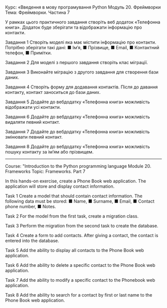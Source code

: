 Курс: «Введення в мову програмування Python
Модуль 20. Фреймворки
Тема: Фреймворки. Частина 7

У рамках цього практичного завдання створіть веб додаток «Телефонна книга». 
Додаток буде зберігати та відображати інформацію про контакти.

Завдання 1
Створіть моделі яка має містити інформацію про контакти. Потрібно зберігати такі дані:
■ Ім’я,
■ Прізвище,
■ Email,
■ Контактний телефон,
■ Примітки.

Завдання 2
Для моделі з першого завдання створіть клас міграції.

Завдання 3
Виконайте міграцію з другого завдання для створення бази даних.

Завдання 4
Створіть форму для додавання контактів. Після до давання контакту, контакт заноситься до бази даних.

Завдання 5
Додайте до вебдодатку «Телефонна книга» можливість відображати усі контакти.

Завдання 6
Додайте до вебдодатку «Телефонна книга» можливість видаляти певний контакт.

Завдання 7
Додайте до вебдодатку «Телефонна книга» можливість змінювати певний контакт.

Завдання 8
Додайте до вебдодатку «Телефонна книга» можливість пошуку контакту за ім’ям або прізвищем.

-------------------------------------------------------------------------------------------------------------------------------

Course: "Introduction to the Python programming language
Module 20. Frameworks
Topic: Frameworks. Part 7

In this hands-on exercise, create a Phone Book web application.
The application will store and display contact information.

Task 1
Create a model that should contain contact information. The following data must be stored:
■ Name,
■ Surname,
■ Email,
■ Contact phone number,
■ Notes.

Task 2
For the model from the first task, create a migration class.

Task 3
Perform the migration from the second task to create the database.

Task 4
Create a form to add contacts. After giving a contact, the contact is entered into the database.

Task 5
Add the ability to display all contacts to the Phone Book web application.

Task 6
Add the ability to delete a specific contact to the Phone Book web application.

Task 7
Add the ability to modify a specific contact to the Phonebook web application.

Task 8
Add the ability to search for a contact by first or last name to the Phone Book web application.


